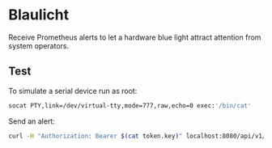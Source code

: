 # Blaulicht

Receive Prometheus alerts to let a hardware blue light attract attention from system operators.

## Test
To simulate a serial device run as root:
```bash
socat PTY,link=/dev/virtual-tty,mode=777,raw,echo=0 exec:'/bin/cat'
```

Send an alert:
```bash
curl -H "Authorization: Bearer $(cat token.key)" localhost:8080/api/v1/alert -d '{"receiver":"curl","alerts":[{"status":"create","labels":{"severity":"CRITICAL"}}]}'
```
